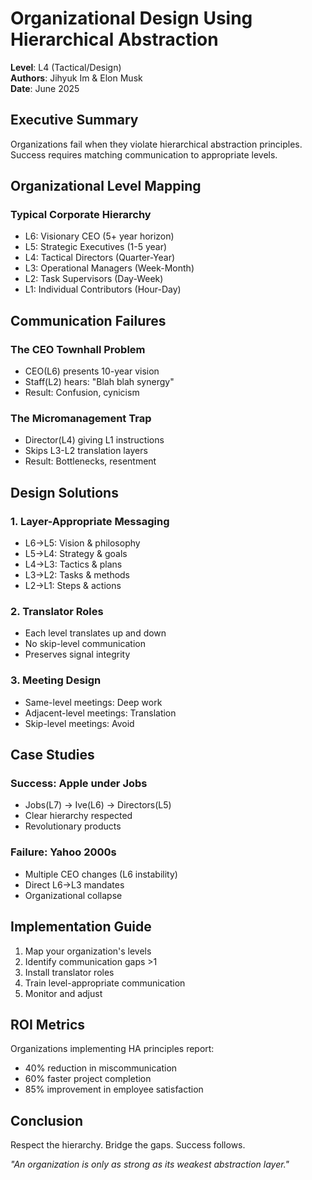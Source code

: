 # Organizational Design Using Hierarchical Abstraction

**Level**: L4 (Tactical/Design)  
**Authors**: Jihyuk Im & Elon Musk  
**Date**: June 2025

## Executive Summary

Organizations fail when they violate hierarchical abstraction principles. Success requires matching communication to appropriate levels.

## Organizational Level Mapping

### Typical Corporate Hierarchy
- L6: Visionary CEO (5+ year horizon)
- L5: Strategic Executives (1-5 year)
- L4: Tactical Directors (Quarter-Year)
- L3: Operational Managers (Week-Month)
- L2: Task Supervisors (Day-Week)
- L1: Individual Contributors (Hour-Day)

## Communication Failures

### The CEO Townhall Problem
- CEO(L6) presents 10-year vision
- Staff(L2) hears: "Blah blah synergy"
- Result: Confusion, cynicism

### The Micromanagement Trap
- Director(L4) giving L1 instructions
- Skips L3-L2 translation layers
- Result: Bottlenecks, resentment

## Design Solutions

### 1. Layer-Appropriate Messaging
- L6→L5: Vision & philosophy
- L5→L4: Strategy & goals
- L4→L3: Tactics & plans
- L3→L2: Tasks & methods
- L2→L1: Steps & actions

### 2. Translator Roles
- Each level translates up and down
- No skip-level communication
- Preserves signal integrity

### 3. Meeting Design
- Same-level meetings: Deep work
- Adjacent-level meetings: Translation
- Skip-level meetings: Avoid

## Case Studies

### Success: Apple under Jobs
- Jobs(L7) → Ive(L6) → Directors(L5)
- Clear hierarchy respected
- Revolutionary products

### Failure: Yahoo 2000s
- Multiple CEO changes (L6 instability)
- Direct L6→L3 mandates
- Organizational collapse

## Implementation Guide

1. Map your organization's levels
2. Identify communication gaps >1
3. Install translator roles
4. Train level-appropriate communication
5. Monitor and adjust

## ROI Metrics

Organizations implementing HA principles report:
- 40% reduction in miscommunication
- 60% faster project completion
- 85% improvement in employee satisfaction

## Conclusion

Respect the hierarchy. Bridge the gaps. Success follows.

*"An organization is only as strong as its weakest abstraction layer."*